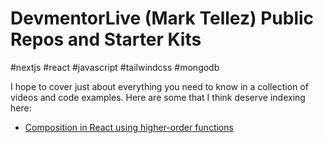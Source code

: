 # DevmentorLive (Mark Tellez) Public Repos and Starter Kits

#nextjs #react #javascript #tailwindcss #mongodb

I hope to cover just about everything you need to know in a collection of videos and code examples. Here are some that I think deserve indexing here:

- [Composition in React using higher-order functions](https://ifyalikeit.com/get-it/62f01bb59030cb4395e68bb7)


